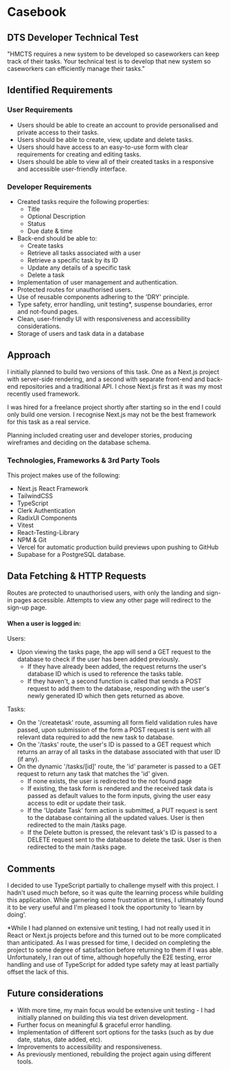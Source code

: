 # Casebook

## DTS Developer Technical Test

"HMCTS requires a new system to be developed so caseworkers can keep track of their tasks. Your technical test is to develop that new system so caseworkers can efficiently manage their tasks."

## Identified Requirements

### User Requirements

- Users should be able to create an account to provide personalised and private access to their tasks.
- Users should be able to create, view, update and delete tasks.
- Users should have access to an easy-to-use form with clear requirements for creating and editing tasks.
- Users should be able to view all of their created tasks in a responsive and accessible user-friendly interface.

### Developer Requirements

- Created tasks require the following properties:
  - Title
  - Optional Description
  - Status
  - Due date & time
- Back-end should be able to:
  - Create tasks
  - Retrieve all tasks associated with a user
  - Retrieve a specific task by its ID
  - Update any details of a specific task
  - Delete a task
- Implementation of user management and authentication.
- Protected routes for unauthorised users.
- Use of reusable components adhering to the 'DRY' principle.
- Type safety, error handling, unit testing\*, suspense boundaries, error and not-found pages.
- Clean, user-friendly UI with responsiveness and accessibility considerations.
- Storage of users and task data in a database

## Approach

I initially planned to build two versions of this task. One as a Next.js project with server-side rendering, and a second with separate front-end and back-end repositories and a traditional API. I chose Next.js first as it was my most recently used framework.

I was hired for a freelance project shortly after starting so in the end I could only build one version. I recognise Next.js may not be the best framework for this task as a real service.

Planning included creating user and developer stories, producing wireframes and deciding on the database schema.

### Technologies, Frameworks & 3rd Party Tools

This project makes use of the following:

- Next.js React Framework
- TailwindCSS
- TypeScript
- Clerk Authentication
- RadixUI Components
- Vitest
- React-Testing-Library
- NPM & Git
- Vercel for automatic production build previews upon pushing to GitHub
- Supabase for a PostgreSQL database.

## Data Fetching & HTTP Requests

Routes are protected to unauthorised users, with only the landing and sign-in pages accessible. Attempts to view any other page will redirect to the sign-up page.

#### When a user is logged in:

Users:

- Upon viewing the tasks page, the app will send a GET request to the database to check if the user has been added previously.
  - If they have already been added, the request returns the user's database ID which is used to reference the tasks table.
  - If they haven't, a second function is called that sends a POST request to add them to the database, responding with the user's newly generated ID which then gets returned as above.

Tasks:

- On the '/createtask' route, assuming all form field validation rules have passed, upon submission of the form a POST request is sent with all relevant data required to add the new task to database.
- On the '/tasks' route, the user's ID is passed to a GET request which returns an array of all tasks in the database associated with that user ID (if any).
- On the dynamic '/tasks/[id]' route, the 'id' parameter is passed to a GET request to return any task that matches the 'id' given.
  - If none exists, the user is redirected to the not found page
  - If existing, the task form is rendered and the received task data is passed as default values to the form inputs, giving the user easy access to edit or update their task.
  - If the 'Update Task' form action is submitted, a PUT request is sent to the database containing all the updated values. User is then redirected to the main /tasks page.
  - If the Delete button is pressed, the relevant task's ID is passed to a DELETE request sent to the database to delete the task. User is then redirected to the main /tasks page.

## Comments

I decided to use TypeScript partially to challenge myself with this project. I hadn't used much before, so it was quite the learning process while building this application. While garnering some frustration at times, I ultimately found it to be very useful and I'm pleased I took the opportunity to 'learn by doing'.

\*While I had planned on extensive unit testing, I had not really used it in React or Next.js projects before and this turned out to be more complicated than anticipated. As I was pressed for time, I decided on completing the project to some degree of satisfaction before returning to them if I was able. Unfortunately, I ran out of time, although hopefully the E2E testing, error handling and use of TypeScript for added type safety may at least partially offset the lack of this.

## Future considerations

- With more time, my main focus would be extensive unit testing - I had initially planned on building this via test driven development.
- Further focus on meaningful & graceful error handling.
- Implementation of different sort options for the tasks (such as by due date, status, date added, etc).
- Improvements to accessibility and responsiveness.
- As previously mentioned, rebuilding the project again using different tools.

